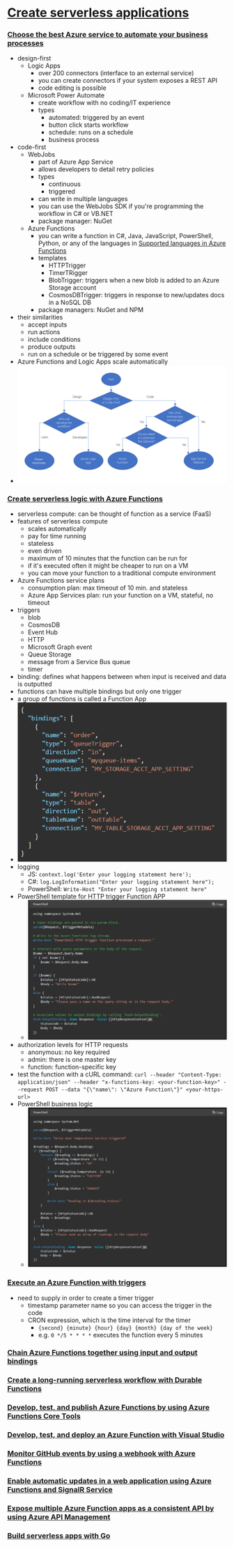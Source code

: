 # [Create serverless applications](https://docs.microsoft.com/en-us/learn/paths/create-serverless-applications/)

### [Choose the best Azure service to automate your business processes](https://docs.microsoft.com/en-us/learn/modules/choose-azure-service-to-integrate-and-automate-business-processes/)
- design-first
    - Logic Apps
        - over 200 connectors (interface to an external service)
        - you can create connectors if your system exposes a REST API
        - code editing is possible
    - Microsoft Power Automate
        - create workflow with no coding/IT experience
        - types
            - automated: triggered by an event
            - button click starts workflow
            - schedule: runs on a schedule
            - business process
- code-first
    - WebJobs
        - part of Azure App Service
        - allows developers to detail retry policies
        - types
            - continuous
            - triggered
        - can write in multiple languages
        - you can use the WebJobs SDK if you're programming the workflow in C# or VB.NET
        - package manager: NuGet
    - Azure Functions
        - you can write a function in C#, Java, JavaScript, PowerShell, Python, or any of the languages in [Supported languages in Azure Functions](https://docs.microsoft.com/en-us/azure/azure-functions/supported-languages)
        - templates
            - HTTPTrigger
            - TimerTRigger
            - BlobTrigger: triggers when a new blob is added to an Azure Storage account
            - CosmosDBTrigger: triggers in response to new/updates docs in a NoSQL DB
        - package managers: NuGet and NPM
- their similarities
    - accept inputs
    - run actions
    - include conditions
    - produce outputs
    - run on a schedule or be triggered by some event
- Azure Functions and Logic Apps scale automatically
- ![choice flow diagram](choice-flow-diagram.png)

### [Create serverless logic with Azure Functions](https://docs.microsoft.com/en-us/learn/modules/create-serverless-logic-with-azure-functions/)
- serverless compute: can be thought of function as a service (FaaS)
- features of serverless compute
    - scales automatically
    - pay for time running
    - stateless
    - even driven
    - maximum of 10 minutes that the function can be run for
    - if it's executed often it might be cheaper to run on a VM
    - you can move your function to a traditional compute environment
- Azure Functions service plans
    - consumption plan: max timeout of 10 min. and stateless
    - Azure App Services plan: run your function on a VM, stateful, no timeout
- triggers
    - blob
    - CosmosDB
    - Event Hub
    - HTTP
    - Microsoft Graph event
    - Queue Storage
    - message from a Service Bus queue
    - timer
- binding: defines what happens between when input is received and data is outputted
- functions can have multiple bindings but only one trigger
- a group of functions is called a Function App
- ![function.json](functionjson.png)
- logging
    - JS: `context.log('Enter your logging statement here');`
    - C#: `log.LogInformation("Enter your logging statement here");`
    - PowerShell: `Write-Host "Enter your logging statement here"`
- PowerShell template for HTTP trigger Function APP
    - ![powershell template](powershelltemplate.png)
- authorization levels for HTTP requests
    - anonymous: no key required
    - admin: there is one master key
    - function: function-specific key
- test the function with a cURL command: `curl --header "Content-Type: application/json" --header "x-functions-key: <your-function-key>" --request POST --data "{\"name\": \"Azure Function\"}" <your-https-url>`
- PowerShell business logic
    - ![powershell function](powershellfunction.png)

### [Execute an Azure Function with triggers](https://docs.microsoft.com/en-us/learn/modules/execute-azure-function-with-triggers/)
- need to supply in order to create a timer trigger
    - timestamp parameter name so you can access the trigger in the code
    - CRON expression, which is the time interval for the timer
        - `{second} {minute} {hour} {day} {month} {day of the week}`
        - e.g. `0 */5 * * * *` executes the function every 5 minutes

### [Chain Azure Functions together using input and output bindings](https://docs.microsoft.com/en-us/learn/modules/chain-azure-functions-data-using-bindings/)

### [Create a long-running serverless workflow with Durable Functions](https://docs.microsoft.com/en-us/learn/modules/create-long-running-serverless-workflow-with-durable-functions/)

### [Develop, test, and publish Azure Functions by using Azure Functions Core Tools](https://docs.microsoft.com/en-us/learn/modules/develop-test-deploy-azure-functions-with-core-tools/)

### [Develop, test, and deploy an Azure Function with Visual Studio](https://docs.microsoft.com/en-us/learn/modules/develop-test-deploy-azure-functions-with-visual-studio/)

### [Monitor GitHub events by using a webhook with Azure Functions](https://docs.microsoft.com/en-us/learn/modules/monitor-github-events-with-a-function-triggered-by-a-webhook/)

### [Enable automatic updates in a web application using Azure Functions and SignalR Service](https://docs.microsoft.com/en-us/learn/modules/automatic-update-of-a-webapp-using-azure-functions-and-signalr/)

### [Expose multiple Azure Function apps as a consistent API by using Azure API Management](https://docs.microsoft.com/en-us/learn/modules/build-serverless-api-with-functions-api-management/)

### [Build serverless apps with Go](https://docs.microsoft.com/en-us/learn/modules/serverless-go/)
